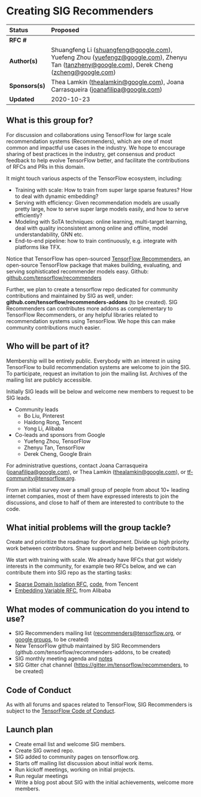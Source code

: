 # Creating SIG Recommenders

| Status        | Proposed                                             |
:-------------- |:---------------------------------------------------- |
| **RFC #**     ||                                                  
| **Author(s)** | Shuangfeng Li (shuangfeng@google.com), Yuefeng Zhou (yuefengz@google.com), Zhenyu Tan (tanzheny@google.com), Derek Cheng (zcheng@google.com) |
| **Sponsors(s)** |Thea Lamkin (thealamkin@google.com), Joana Carrasqueira (joanafilipa@google.com) |
| **Updated**   | 2020-10-23 |                                        

## What is this group for?

For discussion and collaborations using TensorFlow for large scale recommendation systems (Recommenders), which are one of most common and impactful use cases in the industry. We hope to encourage sharing of best practices in the industry, get consensus and product feedback to help evolve TensorFlow better, and facilitate the contributions of RFCs and PRs in this domain.

It might touch various aspects of the TensorFlow ecosystem, including:

- Training with scale: How to train from super large sparse features? How to deal with dynamic embedding?
- Serving with efficiency: Given recommendation models are usually pretty large, how to serve super large models easily, and how to serve efficiently?
- Modeling with SoTA techniques: online learning, multi-target learning, deal with quality inconsistent among online and offline, model understandability, GNN etc.
- End-to-end pipeline: how to train continuously, e.g. integrate with platforms like TFX.

Notice that TensorFlow has open-sourced [TensorFlow Recommenders](https://blog.tensorflow.org/2020/09/introducing-tensorflow-recommenders.html), an open-source TensorFlow package that makes building, evaluating, and serving sophisticated recommender models easy. Github: 
[github.com/tensorflow/recommenders](http://github.com/tensorflow/recommenders)

Further, we plan to create a tensorflow repo dedicated for community contributions and maintained by SIG as well, under: 
**github.com/tensorflow/recommenders-addons** (to be created).
SIG Recommenders can contributes more addons as complementary to TensorFlow Recommenders, or any helpful libraries related to recommendation systems using TensorFlow. We hope this can make community contributions much easier.

## Who will be part of it?

Membership will be entirely public. Everybody with an interest in using TensorFlow to build recommendation systems are welcome to join the SIG. To participate, request an invitation to join the mailing list. Archives of the mailing list are publicly accessible.

Initially SIG leads will be below and welcome 
new members to request to be SIG leads.

* Community leads
   * Bo Liu, Pinterest
   * Haidong Rong, Tencent
   * Yong Li, Alibaba
* Co-leads and sponsors from Google
   * Yuefeng Zhou, TensorFlow
   * Zhenyu Tan, TensorFlow
   * Derek Cheng, Google Brain

For administrative questions, contact Joana Carrasqueira‎ (joanafilipa@google.com), or Thea Lamkin (thealamkin@google.com), or tf-community@tensorflow.org.

From an initial survey over a small group of people from about 10+ leading internet companies, most of them have expressed interests to join the discussions, and close to half of them are interested to contribute to the code.

## What initial problems will the group tackle?

Create and prioritize the roadmap for development. Divide up high priority work between contributors. Share support and help between contributors.

We start with training with scale. We already have RFCs that got widely interests in the community, for example two RFCs below, and we can contribute them into SIG repo as the starting tasks:
- [Sparse Domain Isolation RFC](https://github.com/tensorflow/community/pull/237
), [code](https://github.com/tensorflow/tensorflow/pull/41371), from Tencent
- [Embedding Variable RFC](https://docs.google.com/document/d/1odez6-69YH-eFcp8rKndDHTNGxZgdFFRJufsW94_gl4/edit#heading=h.tik7lgjxnl78), from Alibaba


## What modes of communication do you intend to use?
- SIG Recommenders mailing list (recommenders@tensorflow.org, or [google groups](https://groups.google.com/a/tensorflow.org/forum/#!forum/recommenders), to be created)
- New TensorFlow github maintained by SIG Recommenders
(github.com/tensorflow/recommenders-addons, to be created)
- SIG monthly meeting agenda and [notes](https://docs.google.com/document/d/1-jLPffS_MhOd50WScfjFpVNC1DGaIwWxMQPSl5YIJYo/edit#)
- SIG Gitter chat channel (https://gitter.im/tensorflow/recommenders, to be created)

## Code of Conduct

As with all forums and spaces related to TensorFlow, SIG Recommenders is subject to
the [TensorFlow Code of Conduct](https://github.com/tensorflow/tensorflow/blob/master/CODE_OF_CONDUCT.md).


## Launch plan

- Create email list and welcome SIG members.
- Create SIG owned repo.
- SIG added to community pages on tensorflow.org.
- Starts off mailing list discussion about initial work items.
- Run kickoff meetings, working on initial projects.
- Run regular meetings
- Write a blog post about SIG with the initial achievements, welcome more members.
